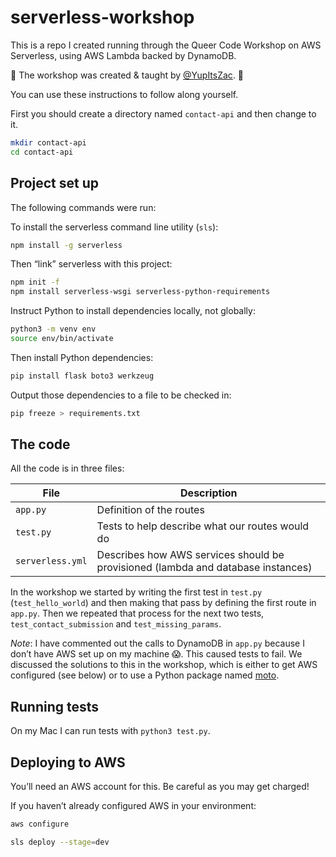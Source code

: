# serverless-workshop

This is a repo I created running through the Queer Code Workshop on AWS Serverless, using AWS Lambda backed by DynamoDB.

👏 The workshop was created & taught by [@YupItsZac](https://github.com/yupitszac). 👏

You can use these instructions to follow along yourself.

First you should create a directory named `contact-api` and then change to it.

```bash
mkdir contact-api
cd contact-api
```

## Project set up
The following commands were run:

To install the serverless command line utility (`sls`):
```bash
npm install -g serverless
```

Then “link” serverless with this project:

```bash
npm init -f
npm install serverless-wsgi serverless-python-requirements
```

Instruct Python to install dependencies locally, not globally:

```bash
python3 -m venv env
source env/bin/activate
```

Then install Python dependencies:

```bash
pip install flask boto3 werkzeug
```

Output those dependencies to a file to be checked in:

```bash
pip freeze > requirements.txt
```

## The code

All the code is in three files:

| File | Description |
| ---- | ----------- |
| `app.py` | Definition of the routes |
| `test.py` | Tests to help describe what our routes would do |
| `serverless.yml` | Describes how AWS services should be provisioned (lambda and database instances) |

In the workshop we started by writing the first test in `test.py` (`test_hello_world`) and then making that pass by defining the first route in `app.py`. Then we repeated that process for the next two tests, `test_contact_submission` and `test_missing_params`.

*Note*: I have commented out the calls to DynamoDB in `app.py` because I don’t have AWS set up on my machine 😱. This caused tests to fail. We discussed the solutions to this in the workshop, which is either to get AWS configured (see below) or to use a Python package named [moto](https://github.com/spulec/moto).

## Running tests

On my Mac I can run tests with `python3 test.py`.

## Deploying to AWS

You’ll need an AWS account for this. Be careful as you may get charged!

If you haven’t already configured AWS in your environment:

```bash
aws configure
```

```bash
sls deploy --stage=dev
```

